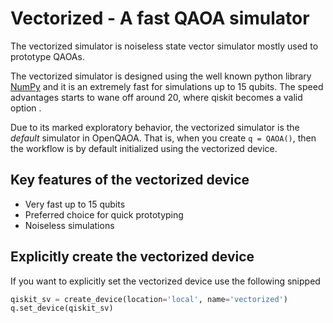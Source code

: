 # Vectorized - A fast QAOA simulator

The vectorized simulator is noiseless state vector simulator mostly used to prototype QAOAs. 

The vectorized simulator is designed using the well known python library [NumPy](https://numpy.org/) and it is an extremely fast for simulations up to 15 qubits. The speed advantages starts to wane off around 20, where qiskit becomes a valid option .

Due to its marked exploratory behavior, the vectorized simulator is the _default_ simulator in OpenQAOA. That is, when you create `q = QAOA()`, then the workflow is by default initialized using the vectorized device.

## Key features of the vectorized device

- Very fast up to 15 qubits
- Preferred choice for quick prototyping
- Noiseless simulations


## Explicitly create the vectorized device

If you want to explicitly set the vectorized device use the following snipped

```Python
qiskit_sv = create_device(location='local', name='vectorized')
q.set_device(qiskit_sv)
```

